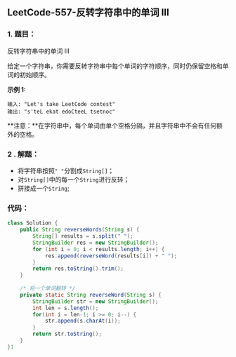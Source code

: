 ## LeetCode-557-反转字符串中的单词 III

### 1. 题目：

反转字符串中的单词 III

给定一个字符串，你需要反转字符串中每个单词的字符顺序，同时仍保留空格和单词的初始顺序。

**示例 1:**

```
输入: "Let's take LeetCode contest"
输出: "s'teL ekat edoCteeL tsetnoc" 
```

**注意：**在字符串中，每个单词由单个空格分隔，并且字符串中不会有任何额外的空格。

### 2 . 解题：

- 将字符串按照`" "`分割成`String[]`；
- 对`String[]`中的每一个`String`进行反转；
- 拼接成一个`String`;

### 代码：

```java
class Solution {
    public String reverseWords(String s) {
        String[] results = s.split(" ");
        StringBuilder res = new StringBuilder();
        for (int i = 0; i < results.length; i++) {
            res.append(reverseWord(results[i]) + " ");
        }
        return res.toString().trim();
    }
    
    /* 将一个单词翻转 */ 
    private static String reverseWord(String s) {
        StringBuilder str = new StringBuilder();
        int len = s.length();
        for(int i = len-1; i >= 0; i--) {
            str.append(s.charAt(i));
        }
        return str.toString();
    }
}1
```

